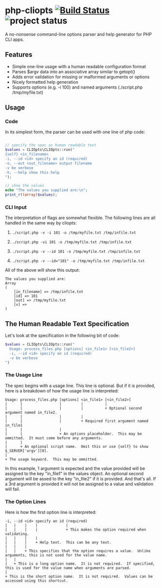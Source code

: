 php-cliopts [![Build Status](https://secure.travis-ci.org/deweller/php-cliopts.png)](https://travis-ci.org/deweller/php-cliopts) ![project status](http://stillmaintained.com/deweller/php-cliopts.png)
===========

A no-nonsense command-line options parser and help generator for PHP CLI apps.


Features
------------

- Simple one-line usage with a human readable configuration format
- Parses $argv data into an associative array similar to getopt()
- Adds error validation for missing or malformed arguments or options
- Nicely formatted help generation
- Supports options (e.g. -i 100) and named arguments (./script.php /tmp/myfile.txt)


Usage
------------

### Code ###

In its simplest form, the parser can be used with one line of php code:
```php

// specify the spec as human readable text
$values = CLIOpts\CLIOpts::run("
{self} <in_filename>
-i, --id <id> specify an id (required)
-o, --out <out_filename> output filename
-v be verbose
-h, --help show this help
");

// show the values
echo "The values you supplied are:\n";
print_r((array)$values);

```


### CLI Input ###

The interpretation of flags are somewhat flexible.  The following lines are all handled in the same way by cliopts:

1. `./script.php -v -i 101 -o /tmp/myfile.txt /tmp/infile.txt`

2. `./script.php -vi 101 -o /tmp/myfile.txt /tmp/infile.txt`

3. `./script.php -v --id 101 -o /tmp/myfile.txt /tmp/infile.txt`

4. `./script.php -v --id="101" -o /tmp/myfile.txt /tmp/infile.txt`

All of the above will show this output:
```
The values you supplied are:        
Array                               
(                                   
    [in_filename] => /tmp/infile.txt
    [id] => 101
    [out] => /tmp/myfile.txt
    [v] =>
)                                   
```


The Human Readable Text Specification
------------

Let's look at the specification in the following bit of code:

```php
$values = CLIOpts\CLIOpts::run("
  Usage: process_files.php [options] <in_file1> [<in_file2>]
  -i, --id <id> specify an id (required)
  -v be verbose
")
```

### The Usage Line ###

The spec begins with a usage line.  This line is optional.  But if it is provided, here is a breakdown of how the usage line is interpreted:

```
Usage: process_files.php [options] <in_file1> [<in_file2>]
|      |                 |         |          |
|      |                 |         |          + Optional second argument named in_file2.
|      |                 |         |
|      |                 |         + Required first argument named in_file1
|      |                 |          
|      |                 + An options placeholder.  This may be ommitted.  It must come before any arguments.
|      |
|      + An optional script name.  Omit this or use {self} to show $_SERVER['argv'][0].
|
+ The usage keyword.  This may be ommitted.
```

In this example, 1 argument is expected and the value provided will be assigned to the key "in_file1" in the values object.  An optional second argument will be assed to the key "in_file2" if it is provided.  And that's all.  If a 3rd argument is provided it will not be assigned to a value and validation will fail.


### The Option Lines ###

Here is how the first option line is interpreted:

```
-i, --id <id> specify an id (required)
|   |    |    |             |
|   |    |    |             + This makes the option required when validating.
|   |    |    |
|   |    |    + Help text.  This can be any text.
|   |    |
|   |    + This specifies that the option requires a value.  Unlike arguments, this is not used for the value name.
|   |
|   + This is a long option name.  It is not required.  If specified, this is used for the value name when arguments are parsed.
|
+ This is the short option name.  It is not required.  Values can be accessed using this shortcut.
```

